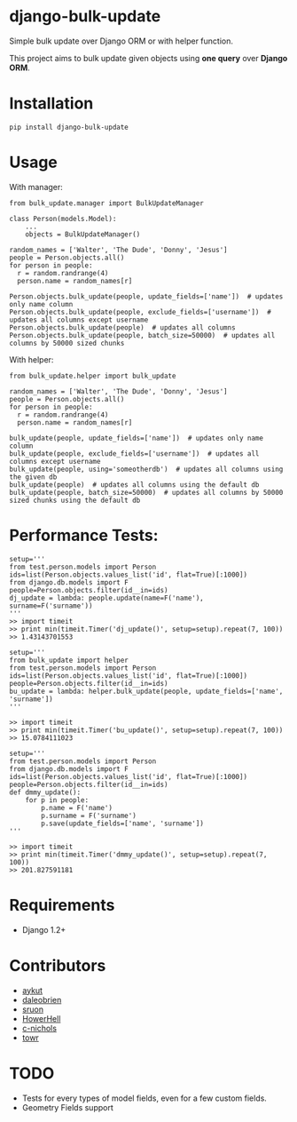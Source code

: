 django-bulk-update
==================================

Simple bulk update over Django ORM or with helper function.

This project aims to bulk update given objects using **one query** over **Django ORM**.

Installation
==================================
    pip install django-bulk-update

Usage
==================================
With manager:

    from bulk_update.manager import BulkUpdateManager

    class Person(models.Model):
        ...
        objects = BulkUpdateManager()
        
    random_names = ['Walter', 'The Dude', 'Donny', 'Jesus']
    people = Person.objects.all()
    for person in people:
      r = random.randrange(4)
      person.name = random_names[r]

    Person.objects.bulk_update(people, update_fields=['name'])  # updates only name column
    Person.objects.bulk_update(people, exclude_fields=['username'])  # updates all columns except username
    Person.objects.bulk_update(people)  # updates all columns
    Person.objects.bulk_update(people, batch_size=50000)  # updates all columns by 50000 sized chunks


With helper:

    from bulk_update.helper import bulk_update

    random_names = ['Walter', 'The Dude', 'Donny', 'Jesus']
    people = Person.objects.all()
    for person in people:
      r = random.randrange(4)
      person.name = random_names[r]

    bulk_update(people, update_fields=['name'])  # updates only name column
    bulk_update(people, exclude_fields=['username'])  # updates all columns except username 
    bulk_update(people, using='someotherdb')  # updates all columns using the given db
    bulk_update(people)  # updates all columns using the default db
    bulk_update(people, batch_size=50000)  # updates all columns by 50000 sized chunks using the default db

Performance Tests:
==================================

    setup='''
    from test.person.models import Person
    ids=list(Person.objects.values_list('id', flat=True)[:1000])
    from django.db.models import F
    people=Person.objects.filter(id__in=ids)
    dj_update = lambda: people.update(name=F('name'), surname=F('surname'))
    '''
    >> import timeit
    >> print min(timeit.Timer('dj_update()', setup=setup).repeat(7, 100))
    >> 1.43143701553
    
    setup='''
    from bulk_update import helper
    from test.person.models import Person
    ids=list(Person.objects.values_list('id', flat=True)[:1000])
    people=Person.objects.filter(id__in=ids)
    bu_update = lambda: helper.bulk_update(people, update_fields=['name', 'surname'])
    '''
    
    >> import timeit
    >> print min(timeit.Timer('bu_update()', setup=setup).repeat(7, 100))
    >> 15.0784111023
    
    setup='''
    from test.person.models import Person
    from django.db.models import F
    ids=list(Person.objects.values_list('id', flat=True)[:1000])
    people=Person.objects.filter(id__in=ids)
    def dmmy_update():
        for p in people:
            p.name = F('name')
            p.surname = F('surname')
            p.save(update_fields=['name', 'surname'])
    '''
    
    >> import timeit
    >> print min(timeit.Timer('dmmy_update()', setup=setup).repeat(7, 100))
    >> 201.827591181

Requirements
==================================
- Django 1.2+

Contributors
==================================
- [aykut](https://github.com/aykut)
- [daleobrien](https://github.com/daleobrien)
- [sruon](https://github.com/sruon)
- [HowerHell](https://github.com/HoverHell)
- [c-nichols](https://github.com/c-nichols)
- [towr](https://github.com/towr)

TODO
==================================
- Tests for every types of model fields, even for a few custom fields.
- Geometry Fields support
